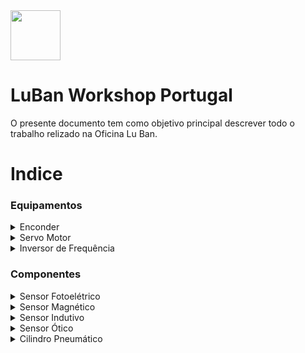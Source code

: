 <img src="https://github.com/LMigu3liPT/Documentation_Luban/blob/main/Grafcets/32_Manual/Imagens_Grafcets/Logo_Luban.png" width="80" />    

# LuBan Workshop Portugal

O presente documento tem  como  objetivo  principal  descrever  todo o trabalho relizado na   Oficina   Lu   Ban.


# Indice
### Equipamentos
<details>
  <summary>Enconder</summary>
  --------
 </details>
<details>
  <summary>Servo Motor</summary>
  --------
 </details>
<details>
  <summary>Inversor de Frequência</summary>
  --------
 </details>
 
### Componentes
<details>
  <summary>Sensor Fotoelétrico</summary>
  --------
 </details>
<details>
  <summary>Sensor Magnético</summary>
  --------
 </details>
<details>
  <summary>Sensor Indutivo</summary>
  --------
 </details>
<details>
  <summary>Sensor Ótico</summary>
  --------
 </details>
<details>
  <summary>Cilindro Pneumático</summary>
  --------
 </details>

